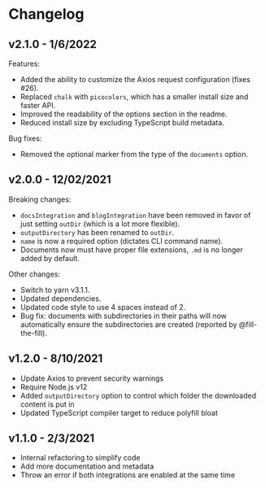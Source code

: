 # Changelog

## v2.1.0 - 1/6/2022

Features:

-   Added the ability to customize the Axios request configuration (fixes #26).
-   Replaced `chalk` with `picocolors`, which has a smaller install size and faster API.
-   Improved the readability of the options section in the readme.
-   Reduced install size by excluding TypeScript build metadata.

Bug fixes:

-   Removed the optional marker from the type of the `documents` option.

## v2.0.0 - 12/02/2021

Breaking changes:

-   `docsIntegration` and `blogIntegration` have been removed in favor of just setting `outDir` (which is a lot more flexible).
-   `outputDirectory` has been renamed to `outDir`.
-   `name` is now a required option (dictates CLI command name).
-   Documents now must have proper file extensions, `.md` is no longer added by default.

Other changes:

-   Switch to yarn v3.1.1.
-   Updated dependencies.
-   Updated code style to use 4 spaces instead of 2.
-   Bug fix: documents with subdirectories in their paths will now automatically ensure the subdirectories are created (reported by @fill-the-fill).

## v1.2.0 - 8/10/2021

-   Update Axios to prevent security warnings
-   Require Node.js v12
-   Added `outputDirectory` option to control which folder the downloaded content is put in
-   Updated TypeScript compiler target to reduce polyfill bloat

## v1.1.0 - 2/3/2021

-   Internal refactoring to simplify code
-   Add more documentation and metadata
-   Throw an error if both integrations are enabled at the same time
